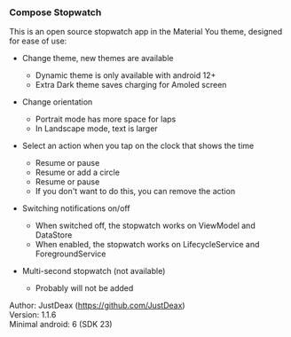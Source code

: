 ### Compose Stopwatch
This is an open source stopwatch app in the Material You theme, designed for ease of use:

- Change theme, new themes are available
    - Dynamic theme is only available with android 12+
    - Extra Dark theme saves charging for Amoled screen

- Change orientation
    - Portrait mode has more space for laps
    - In Landscape mode, text is larger

- Select an action when you tap on the clock that shows the time
    - Resume or pause
    - Resume or add a circle
    - Resume or pause
    - If you don't want to do this, you can remove the action

- Switching notifications on/off
    - When switched off, the stopwatch works on ViewModel and DataStore
    - When enabled, the stopwatch works on LifecycleService and ForegroundService

- Multi-second stopwatch (not available)
    - Probably will not be added

Author: JustDeax (https://github.com/JustDeax)  
Version: 1.1.6  
Minimal android: 6 (SDK 23)
